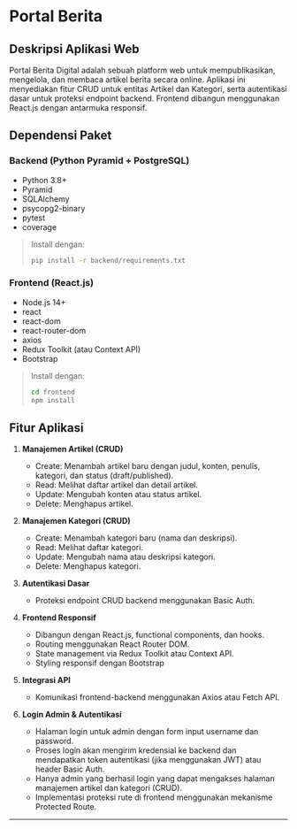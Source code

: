 # Portal Berita 

## Deskripsi Aplikasi Web

Portal Berita Digital adalah sebuah platform web untuk mempublikasikan, mengelola, dan membaca artikel berita secara online. Aplikasi ini menyediakan fitur CRUD untuk entitas Artikel dan Kategori, serta autentikasi dasar untuk proteksi endpoint backend. Frontend dibangun menggunakan React.js dengan antarmuka responsif.

## Dependensi Paket

### Backend (Python Pyramid + PostgreSQL)

* Python 3.8+
* Pyramid
* SQLAlchemy
* psycopg2-binary
* pytest
* coverage

> Install dengan:
>
> ```bash
> pip install -r backend/requirements.txt
> ```

### Frontend (React.js)

* Node.js 14+
* react
* react-dom
* react-router-dom
* axios
* Redux Toolkit (atau Context API)
* Bootstrap

> Install dengan:
>
> ```bash
> cd frontend
> npm install
> ```

## Fitur Aplikasi

1. **Manajemen Artikel (CRUD)**

   * Create: Menambah artikel baru dengan judul, konten, penulis, kategori, dan status (draft/published).
   * Read: Melihat daftar artikel dan detail artikel.
   * Update: Mengubah konten atau status artikel.
   * Delete: Menghapus artikel.

2. **Manajemen Kategori (CRUD)**

   * Create: Menambah kategori baru (nama dan deskripsi).
   * Read: Melihat daftar kategori.
   * Update: Mengubah nama atau deskripsi kategori.
   * Delete: Menghapus kategori.

3. **Autentikasi Dasar**

   * Proteksi endpoint CRUD backend menggunakan Basic Auth.

4. **Frontend Responsif**

   * Dibangun dengan React.js, functional components, dan hooks.
   * Routing menggunakan React Router DOM.
   * State management via Redux Toolkit atau Context API.
   * Styling responsif dengan Bootstrap

5. **Integrasi API**

   * Komunikasi frontend-backend menggunakan Axios atau Fetch API.
   
6. **Login Admin & Autentikasi**
   * Halaman login untuk admin dengan form input username dan password.
   * Proses login akan mengirim kredensial ke backend dan mendapatkan token autentikasi (jika menggunakan JWT) atau header Basic Auth.
   * Hanya admin yang berhasil login yang dapat mengakses halaman manajemen artikel dan kategori (CRUD).
   * Implementasi proteksi rute di frontend menggunakan mekanisme Protected Route.
---

